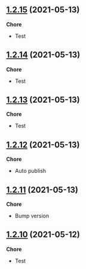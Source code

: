 ## [1.2.15](https://github.com/helloitsjoe/eslint-config-helloitsjoe/releases/tag/v1.2.15) (2021-05-13)

**Chore**

- Test

## [1.2.14](https://github.com/helloitsjoe/eslint-config-helloitsjoe/releases/tag/v1.2.14) (2021-05-13)

**Chore**

- Test

## [1.2.13](https://github.com/helloitsjoe/eslint-config-helloitsjoe/releases/tag/v1.2.13) (2021-05-13)

**Chore**

- Test

## [1.2.12](https://github.com/helloitsjoe/eslint-config-helloitsjoe/releases/tag/v1.2.12) (2021-05-13)

**Chore**

- Auto publish

## [1.2.11](https://github.com/helloitsjoe/eslint-config-helloitsjoe/releases/tag/v1.2.11) (2021-05-13)

**Chore**

- Bump version

## [1.2.10](https://github.com/helloitsjoe/eslint-config-helloitsjoe/releases/tag/v1.2.10) (2021-05-12)

**Chore**

- Test
